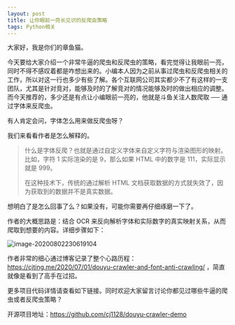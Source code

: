 ```yaml
---
layout: post
title: 让你眼前一亮长见识的反爬虫策略
tags: Python相关
---
```


大家好，我是你们的章鱼猫。

今天要给大家介绍一个非常牛逼的爬虫和反爬虫的策略，看完觉得让我眼前一亮，同时不得不感叹着都是咋想出来的。小编本人因为之前从事过爬虫和反爬虫相关的工作，所以对这一行也多少有些了解。各个互联网公司其实都少不了有这样的一支团队，尤其是针对竞对，能够及时的了解竞对的情况能够及时的做出相应的调整。而今天推荐的，多少还是有点让小编眼前一亮的，他就是斗鱼关注人数爬取 ── 通过字体来反爬虫。

有人肯定会问，字体怎么用来做反爬虫呀？

我们来看看作者是怎么解释的。

> 什么是字体反爬？也就是通过自定义字体来自定义字符与渲染图形的映射。比如，字符 1 实际渲染的是 9，那么如果 HTML 中的数字是 111，实际显示就是 999。
>
> 在这种技术下，传统的通过解析 HTML 文档获取数据的方式就失效了，因为获取到的数据并不是真实数据。

想明白了是怎么回事了么？如果没有，可能你需要再仔细琢磨一下了。

作者的大概思路是：结合 OCR 来反向解析字体和实际数字的真实映射关系，从而爬取到想要的内容。详细步骤如下：

![image-20200802230619104](https://7465-test-3c9b5e-1-1301419220.tcb.qcloud.la/mac_github_images/compress_image-20200802230619104.png)

作者非常的细心通过博客记录了整个心路历程：https://cjting.me/2020/07/01/douyu-crawler-and-font-anti-crawling/ ，简直就像是看到了高手在过招。

更多项目代码详情请查看如下链接。同时欢迎大家留言讨论你都见过哪些牛逼的爬虫或者反爬虫策略？

开源项目地址：https://github.com/cj1128/douyu-crawler-demo